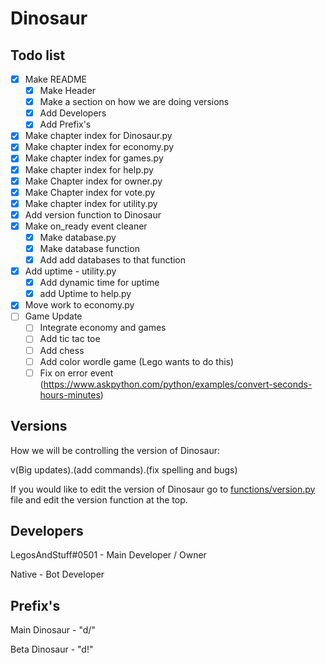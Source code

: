 # Dinosaur

## Todo list
- [x] Make README
  - [x] Make Header
  - [x] Make a section on how we are doing versions
  - [x] Add Developers
  - [x] Add Prefix's
- [x] Make chapter index for Dinosaur.py
- [x] Make chapter index for economy.py
- [x] Make chapter index for games.py
- [x] Make chapter index for help.py
- [x] Make Chapter index for owner.py
- [x] Make Chapter index for vote.py
- [x] Make chapter index for utility.py
- [x] Add version function to Dinosaur
- [x] Make on_ready event cleaner
  - [x] Make database.py
  - [x] Make database function
  - [x] Add add databases to that function
- [x] Add uptime - utility.py
  - [x] Add dynamic time for uptime
  - [x] add Uptime to help.py 
- [x] Move work to economy.py
- [ ] Game Update
  - [ ] Integrate economy and games
  - [ ] Add tic tac toe
  - [ ] Add chess
  - [ ] Add color wordle game (Lego wants to do this)
  - [ ] Fix on error event (https://www.askpython.com/python/examples/convert-seconds-hours-minutes)

## Versions

How we will be controlling the version of Dinosaur:

v(Big updates).(add commands).(fix spelling and bugs)

If you would like to edit the version of Dinosaur go to [functions/version.py](functions/version.py) file and edit the version function at the top.

## Developers

LegosAndStuff#0501 - Main Developer / Owner

Native - Bot Developer

## Prefix's

Main Dinosaur - "d/"

Beta Dinosaur - "d!"
